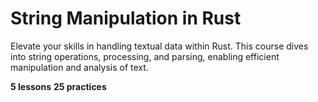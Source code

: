 # String Manipulation in Rust

Elevate your skills in handling textual data within Rust. This course dives into string operations, processing, and parsing, enabling efficient manipulation and analysis of text.

**5 lessons**
**25 practices**